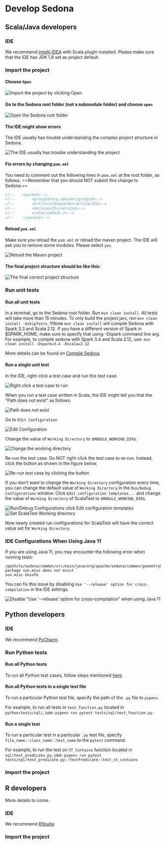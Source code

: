 <!--
 Licensed to the Apache Software Foundation (ASF) under one
 or more contributor license agreements.  See the NOTICE file
 distributed with this work for additional information
 regarding copyright ownership.  The ASF licenses this file
 to you under the Apache License, Version 2.0 (the
 "License"); you may not use this file except in compliance
 with the License.  You may obtain a copy of the License at

   http://www.apache.org/licenses/LICENSE-2.0

 Unless required by applicable law or agreed to in writing,
 software distributed under the License is distributed on an
 "AS IS" BASIS, WITHOUT WARRANTIES OR CONDITIONS OF ANY
 KIND, either express or implied.  See the License for the
 specific language governing permissions and limitations
 under the License.
 -->

# Develop Sedona

## Scala/Java developers

### IDE

We recommend [Intellij IDEA](https://www.jetbrains.com/idea/) with Scala plugin installed. Please make sure that the IDE has JDK 1.8 set as project default.

### Import the project

#### Choose `Open`

![Import the project by clicking Open](../image/ide-java-1.png)

#### Go to the Sedona root folder (not a submodule folder) and choose `open`

![Open the Sedona root folder](../image/ide-java-2.png)

#### The IDE might show errors

The IDE usually has trouble understanding the complex project structure in Sedona.

![The IDE usually has trouble understanding the project](../image/ide-java-4.png)

#### Fix errors by changing `pom.xml`

You need to comment out the following lines in `pom.xml` at the root folder, as follows. ==Remember that you should NOT submit this change to Sedona.==

```xml
<!--    <parent>-->
<!--        <groupId>org.apache</groupId>-->
<!--        <artifactId>apache</artifactId>-->
<!--        <version>23</version>-->
<!--        <relativePath />-->
<!--    </parent>-->
```

#### Reload `pom.xml`

Make sure you reload the `pom.xml` or reload the maven project. The IDE will ask you to remove some modules. Please select `yes`.

![Reload the Maven project](../image/ide-java-5.png)

#### The final project structure should be like this:

![The final correct project structure](../image/ide-java-3.png)

### Run unit tests

#### Run all unit tests

In a terminal, go to the Sedona root folder. Run `mvn clean install`. All tests will take more than 15 minutes. To only build the project jars, run `mvn clean install -DskipTests`.
!!!Note
`mvn clean install` will compile Sedona with Spark 3.3 and Scala 2.12. If you have a different version of Spark in $SPARK_HOME, make sure to specify that using -Dspark command line arg.
For example, to compile sedona with Spark 3.4 and Scala 2.12, use: `mvn clean install -Dspark=3.4 -Dscala=2.12`

More details can be found on [Compile Sedona](../setup/compile.md)

#### Run a single unit test

In the IDE, right-click a test case and run this test case.

![Right click a test case to run](../image/ide-java-6.png)

When you run a test case written in Scala, the IDE might tell you that the "Path does not exist" as follows:

![Path does not exist](../image/ide-java-7.png)

Go to `Edit Configuration`

![Edit Configuration](../image/ide-java-8.png)

Change the value of `Working Directory` to `$MODULE_WORKING_DIR$`.

![Change the working directory](../image/ide-java-9.png)

Re-run the test case. Do NOT right-click the test case to re-run. Instead, click the button as shown in the figure below.

![Re-run test case by clicking the button](../image/ide-java-10.png)

If you don't want to change the `Working Directory` configuration every time, you can change the default value of `Working Directory`
in the `Run/Debug Configurations` window. Click `Edit configuration templates...` and change the value
of `Working Directory` of ScalaTest to `$MODULE_WORKING_DIR$`.

![Run/Debug Configurations click Edit configuration templates](../image/ide-java-11.png)
![Set ScalaTest Working directory](../image/ide-java-12.png)

Now newly created run configurations for ScalaTest will have the correct value set for `Working Directory`.

### IDE Configurations When Using Java 11

If you are using Java 11, you may encounter the following error when running tests:

```
/path/to/sedona/common/src/main/java/org/apache/sedona/common/geometrySerde/UnsafeGeometryBuffer.java
package sun.misc does not exist
sun.misc.Unsafe
```

You can fix this issue by disabling `Use '--release' option for cross-compilation` in the IDE settings.

![Disable "Use '--release' option for cross-compilation" when using Java 11](../image/ide-java-13.png)

## Python developers

### IDE

We recommend [PyCharm](https://www.jetbrains.com/pycharm/).

### Run Python tests

#### Run all Python tests

To run all Python test cases, follow steps mentioned [here](../setup/compile.md#run-python-test).

#### Run all Python tests in a single test file

To run a particular Python test file, specify the path of the `.py` file to `pipenv`.

For example, to run all tests in `test_function.py` located in `python/tests/sql/`, use: `pipenv run pytest tests/sql/test_function.py`.

#### Run a single test

To run a particular test in a particular `.py` test file, specify `file_name::class_name::test_name` to the `pytest` command.

For example, to run the test on `ST_Contains` function located in `sql/test_predicate.py`, use: `pipenv run pytest tests/sql/test_predicate.py::TestPredicate::test_st_contains`

### Import the project

## R developers

More details to come.

### IDE

We recommend [RStudio](https://posit.co/products/open-source/rstudio/)

### Import the project
